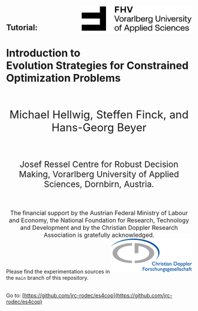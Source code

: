  
<img src="img/FHVlogo.png" align="right" width="300">
<br>
<h2>Tutorial:</h2>
<h1>Introduction to <br> Evolution Strategies for  Constrained Optimization Problems </h1>
<br>  
<p style="text-align:center;font-size: 22pt">Michael Hellwig, Steffen Finck, and Hans-Georg Beyer</p>
<br>
<p style="text-align:center;font-size: 17pt">Josef Ressel Centre for Robust Decision Making, Vorarlberg University of Applied Sciences, Dornbirn, Austria.</p>

<br>

<p style="text-align:center;font-size: 12pt">The financial support by the Austrian Federal Ministry of Labour and Economy, the National Foundation for Research, Technology and Development and by the Christian Doppler Research Association is gratefully acknowledged. <img src="img/CDGlogo.png" align="right" width="220"></p>
<br>
<br>
<br>

Please find the experimentation sources in the `main` branch of this repository.<br>
<br>

Go to: [https://github.com/jrc-rodec/es4cop](https://github.com/jrc-rodec/es4cop)
<br>
